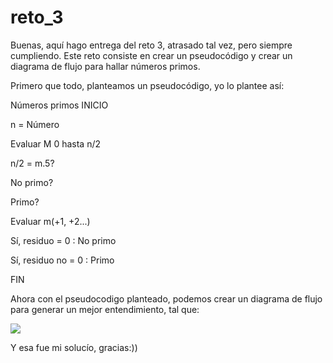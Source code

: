 # reto_3
Buenas, aquí hago entrega del reto 3, atrasado tal vez, pero siempre cumpliendo.
Este reto consiste en crear un pseudocódigo y crear un diagrama de flujo para hallar números primos.

Primero que todo, planteamos un pseudocódigo, yo lo plantee así:

Números primos
INICIO

   n = Número

   Evaluar M 0 hasta n/2
  
   n/2 = m.5?
    
   No primo?
    
   Primo?
    
  Evaluar m(+1, +2...)
  
Sí, residuo = 0 : No primo

Sí, residuo no = 0 : Primo

FIN

Ahora con el pseudocodigo planteado, podemos crear un diagrama de flujo para generar un mejor entendimiento, tal que:

[![](https://mermaid.ink/img/pako:eNp1UM1Kw0AQfpVhTglNY623SFpsEjEgEWwvks1hyW7NYne3bDaIJHkxr76Ym5qLggMDM9_PDDM91ppxjBBcHE_6vW6osXBIb4maoDvPy4s8yZ98H5bLzUuZK2s062phQH19Sm40xKCqiYRd-ShaSyEHxlvGYQUNnXp1tY5BwuI6gMXa5U0YhtW8YHdxJv0zbwXrtHM6uYhX23EWJJNg2IsB0rLQwFs4GyF19Ysu9ABZmf3l_p-aXtY-eN69UL4_g9kPSBQG6C6TVDD3mX4iCdqGS04wciWj5o0gUaPT0c7q_YeqMbKm4wF2Z0YtTwV9NVRidKSnlo_f1RJqDA?type=png)](https://mermaid.live/edit#pako:eNp1UM1Kw0AQfpVhTglNY623SFpsEjEgEWwvks1hyW7NYne3bDaIJHkxr76Ym5qLggMDM9_PDDM91ppxjBBcHE_6vW6osXBIb4maoDvPy4s8yZ98H5bLzUuZK2s062phQH19Sm40xKCqiYRd-ShaSyEHxlvGYQUNnXp1tY5BwuI6gMXa5U0YhtW8YHdxJv0zbwXrtHM6uYhX23EWJJNg2IsB0rLQwFs4GyF19Ysu9ABZmf3l_p-aXtY-eN69UL4_g9kPSBQG6C6TVDD3mX4iCdqGS04wciWj5o0gUaPT0c7q_YeqMbKm4wF2Z0YtTwV9NVRidKSnlo_f1RJqDA)

Y esa fue mi solucío, gracias:))


